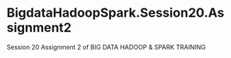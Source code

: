 # BigdataHadoopSpark.Session20.Assignment2
Session 20 Assignment 2 of BIG DATA HADOOP &amp; SPARK TRAINING

